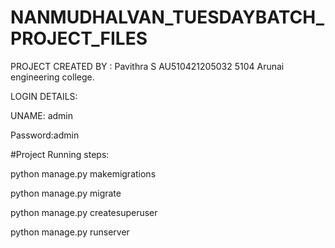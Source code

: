 # NANMUDHALVAN_TUESDAYBATCH_PROJECT_FILES

PROJECT CREATED BY : Pavithra S 
AU510421205032
5104 Arunai engineering college.
                    



LOGIN DETAILS:


UNAME: admin


Password:admin




#Project Running steps:

python manage.py makemigrations

python manage.py migrate

python manage.py createsuperuser

python manage.py runserver
